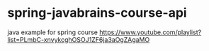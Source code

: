 # spring-javabrains-course-api

java example for spring course https://www.youtube.com/playlist?list=PLmbC-xnvykcghOSOJ1ZF6ja3aOgZAgaMO
